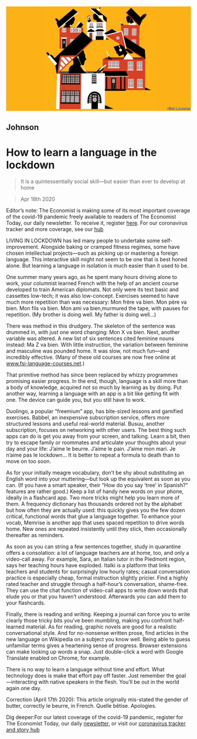 ![](./images/20200418_BKD001_0.jpg)

## Johnson

# How to learn a language in the lockdown

> It is a quintessentially social skill—but easier than ever to develop at home

> Apr 18th 2020

Editor’s note: The Economist is making some of its most important coverage of the covid-19 pandemic freely available to readers of The Economist Today, our daily newsletter. To receive it, register [here](https://www.economist.com//newslettersignup). For our coronavirus tracker and more coverage, see our [hub](https://www.economist.com//coronavirus)

LIVING IN LOCKDOWN has led many people to undertake some self-improvement. Alongside baking or cramped fitness regimes, some have chosen intellectual projects—such as picking up or mastering a foreign language. This interactive skill might not seem to be one that is best honed alone. But learning a language in isolation is much easier than it used to be.

One summer many years ago, as he spent many hours driving alone to work, your columnist learned French with the help of an ancient course developed to train American diplomats. Not only were its text basic and cassettes low-tech; it was also low-concept. Exercises seemed to have much more repetition than was necessary: Mon frère va bien. Mon père va bien. Mon fils va bien. Mon ami va bien,murmured the tape, with pauses for repetition. (My brother is doing well. My father is doing well…)

There was method in this drudgery. The skeleton of the sentence was drummed in, with just one word changing: Mon X va bien. Next, another variable was altered. A new list of six sentences cited feminine nouns instead: Ma Z va bien. With little instruction, the variation between feminine and masculine was pounded home. It was slow, not much fun—and incredibly effective. (Many of these old courses are now free online at www.fsi-language-courses.net.)

That primitive method has since been replaced by whizzy programmes promising easier progress. In the end, though, language is a skill more than a body of knowledge, acquired not so much by learning as by doing. Put another way, learning a language with an app is a bit like getting fit with one. The device can guide you, but you still have to work.

Duolingo, a popular “freemium” app, has bite-sized lessons and gamified exercises. Babbel, an inexpensive subscription service, offers more structured lessons and useful real-world material. Busuu, another subscription, focuses on networking with other users. The best thing such apps can do is get you away from your screen, and talking. Learn a bit, then try to escape family or roommates and articulate your thoughts about your day and your life: J’aime le beurre. J’aime le pain. J’aime mon mari. Je n’aime pas le lockdown… It is better to repeat a formula to death than to move on too soon.

As for your initially meagre vocabulary, don’t be shy about substituting an English word into your muttering—but look up the equivalent as soon as you can. (If you have a smart speaker, their “How do you say ‘tree’ in Spanish?” features are rather good.) Keep a list of handy new words on your phone, ideally in a flashcard app. Two more tricks might help you learn more of them. A frequency dictionary has thousands ordered not by the alphabet but how often they are actually used: this quickly gives you the few dozen critical, functional words that glue a language together. To enhance your vocab, Memrise is another app that uses spaced repetition to drive words home. New ones are repeated insistently until they stick, then occasionally thereafter as reminders.

As soon as you can string a few sentences together, study in quarantine offers a consolation: a lot of language teachers are at home, too, and only a video-call away. For example, Sara, an Italian tutor in the Piedmont region, says her teaching hours have exploded. Italki is a platform that links teachers and students for surprisingly low hourly rates; casual conversation practice is especially cheap, formal instruction slightly pricier. Find a highly rated teacher and struggle through a half-hour’s conversation, shame-free. They can use the chat function of video-call apps to write down words that elude you or that you haven’t understood. Afterwards you can add them to your flashcards.

Finally, there is reading and writing. Keeping a journal can force you to write clearly those tricky bits you’ve been mumbling, making you confront half-learned material. As for reading, graphic novels are good for a realistic conversational style. And for no-nonsense written prose, find articles in the new language on Wikipedia on a subject you know well. Being able to guess unfamiliar terms gives a heartening sense of progress. Browser extensions can make looking up words a snap. Just double-click a word with Google Translate enabled on Chrome, for example.

There is no way to learn a language without time and effort. What technology does is make that effort pay off faster. Just remember the goal—interacting with native speakers in the flesh. You’ll be out in the world again one day.

Correction (April 17th 2020): This article originally mis-stated the gender of butter, correctly le beurre, in French. Quelle bêtise. Apologies.

Dig deeper:For our latest coverage of the covid-19 pandemic, register for The Economist Today, our daily [newsletter](https://www.economist.com//newslettersignup), or visit our [coronavirus tracker and story hub](https://www.economist.com//coronavirus)